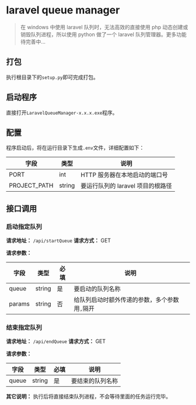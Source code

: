 # laravel queue manager

> 在 windows 中使用 laravel 队列时，无法高效的直接使用 php 动态创建或销毁队列进程，所以使用 python 做了一个 laravel 队列管理器。更多功能待完善中...

## 打包

执行根目录下的`setup.py`即可完成打包。

## 启动程序

直接打开`LaravelQueueManager-x.x.x.exe`程序。

## 配置

程序启动后，将在运行目录下生成`.env`文件，详细配置如下：

| 字段         | 类型   | 说明                              |
| ------------ | ------ | --------------------------------- |
| PORT         | int    | HTTP 服务器在本地启动的端口号     |
| PROJECT_PATH | string | 要运行队列的 laravel 项目的根路径 |

## 接口调用

### 启动指定队列

**请求地址：** `/api/startQueue`
**请求方式：** GET

**请求参数：**

| 字段   | 类型   | 必填 | 说明                                          |
| ------ | ------ | ---- | --------------------------------------------- |
| queue  | string | 是   | 要启动的队列名称                              |
| params | string | 否   | 给队列启动时额外传递的参数，多个参数用`,`隔开 |

### 结束指定队列

**请求地址：** `/api/endQueue`
**请求方式：** GET

**请求参数：**

| 字段  | 类型   | 必填 | 说明             |
| ----- | ------ | ---- | ---------------- |
| queue | string | 是   | 要结束的队列名称 |

**其它说明：** 执行后将直接结束队列进程，不会等待里面的任务运行完毕。
